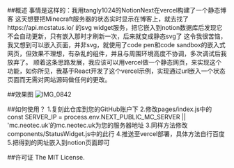 ##概述
事情是这样的：我用tangly1024的NotionNext在vercel构建了一个静态博客
这天想要把Minecraft服务器的状态实时显示在博客上，就去找了https://api.mcstatus.io/ 的svg widget服务，把它嵌入到notion数据库后发现它不会自动更新，只有嵌入那时才刷新一次，后来就变成静态svg了
这令我很苦恼，我又想到可以嵌入页面，并非svg，就使用了code pen和code sandbox的嵌入式网页，但效果不理想，有杂乱的组件，并且与周围环境高度不协调，多次调试后我放弃了。
顺着这条思路发展，我应该可以用vercel做一个静态网页，来实现这个功能，如你所见，我基于React开发了这个vercel示例，实现通过url嵌入一个状态页面而无需对网站源码做任何的更改。

##效果图
![IMG_0842](https://github.com/user-attachments/assets/fbbb038c-5e09-4646-b0f5-ac3669f92f15)

##如何使用？
1.复刻此仓库到您的GitHub账户下
2.修改pages/index.js中的const SERVER_IP = process.env.NEXT_PUBLIC_MC_SERVER || 'mc.neotec.uk'的mc.neotec.uk为您的服务器地址
3.同样方法修改components/StatusWidget.js中的此行
4.推送至vercel部署，具体方法自行百度
5.把得到的网址嵌入到notion页面即可

##许可证
The MIT License.
